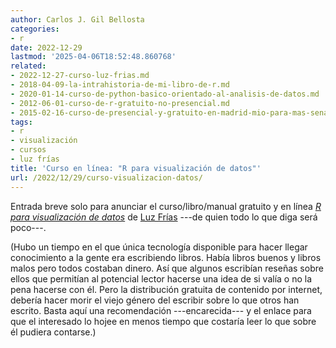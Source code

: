 ```yaml
---
author: Carlos J. Gil Bellosta
categories:
- r
date: 2022-12-29
lastmod: '2025-04-06T18:52:48.860768'
related:
- 2022-12-27-curso-luz-frias.md
- 2018-04-09-la-intrahistoria-de-mi-libro-de-r.md
- 2020-01-14-curso-de-python-basico-orientado-al-analisis-de-datos.md
- 2012-06-01-curso-de-r-gratuito-no-presencial.md
- 2015-02-16-curso-de-presencial-y-gratuito-en-madrid-mio-para-mas-senas.md
tags:
- r
- visualización
- cursos
- luz frías
title: 'Curso en línea: "R para visualización de datos"'
url: /2022/12/29/curso-visualizacion-datos/
---
```


Entrada breve solo para anunciar el curso/libro/manual gratuito y en línea
[_R para visualización de datos_](https://rdataviz.luzfrias.com/)
de
[Luz Frías](https://twitter.com/koldLight)
---de quien todo lo que diga será poco---.

(Hubo un tiempo en el que única tecnología disponible para hacer llegar conocimiento a la gente era escribiendo libros. Había libros buenos y libros malos pero todos costaban dinero. Así que algunos escribían reseñas sobre ellos que permitían al potencial lector hacerse una idea de si valía o no la pena hacerse con él. Pero la distribución gratuita de contenido por internet, debería hacer morir el viejo género del escribir sobre lo que otros han escrito. Basta aquí una recomendación ---encarecida--- y el enlace para que el interesado lo hojee en menos tiempo que costaría leer lo que sobre él pudiera contarse.)